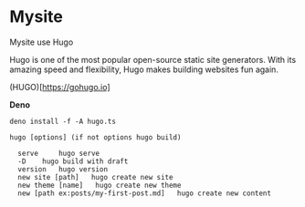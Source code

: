 # Mysite

Mysite use Hugo

Hugo is one of the most popular open-source static site generators. With its amazing speed and flexibility, Hugo makes building websites fun again.

(HUGO)[https://gohugo.io]


**Deno**

```
deno install -f -A hugo.ts
```

```
hugo [options] (if not options hugo build)

  serve     hugo serve
  -D    hugo build with draft
  version   hugo version
  new site [path]   hugo create new site
  new theme [name]   hugo create new theme
  new [path ex:posts/my-first-post.md]   hugo create new content

```

